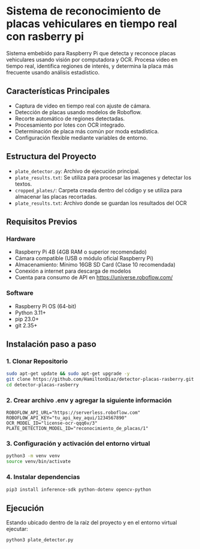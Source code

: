 # Sistema de reconocimiento de placas vehiculares en tiempo real con rasberry pi

Sistema embebido para Raspberry Pi que detecta y reconoce placas vehiculares usando visión por computadora y OCR. Procesa video en tiempo real, identifica regiones de interés, y determina la placa más frecuente usando análisis estadístico.

## Características Principales
- Captura de video en tiempo real con ajuste de cámara.
- Detección de placas usando modelos de Roboflow.
- Recorte automático de regiones detectadas.
- Procesamiento por lotes con OCR integrado.
- Determinación de placa más común por moda estadística.
- Configuración flexible mediante variables de entorno.

## Estructura del Proyecto
- `plate_detector.py`: Archivo de ejecución principal.
- `plate_results.txt`: Se utiliza para procesar las imagenes y detectar los textos.
- `cropped_plates/`: Carpeta creada dentro del código y se utiliza para almacenar las placas recortadas.
- `plate_results.txt`: Archivo donde se guardan los resultados del OCR

## Requisitos Previos

### Hardware
- Raspberry Pi 4B (4GB RAM o superior recomendado)
- Cámara compatible (USB o módulo oficial Raspberry Pi)
- Almacenamiento: Mínimo 16GB SD Card (Clase 10 recomendada)
- Conexión a internet para descarga de modelos
- Cuenta para consumo de API en https://universe.roboflow.com/

### Software
- Raspberry Pi OS (64-bit)
- Python 3.11+
- pip 23.0+
- git 2.35+

## Instalación paso a paso

### 1. Clonar Repositorio
```bash
sudo apt-get update && sudo apt-get upgrade -y
git clone https://github.com/HamiltonDiaz/detector-placas-rasberry.git
cd detector-placas-rasberry
```

### 2. Crear archivo .env y agregar la siguiente información
```text
ROBOFLOW_API_URL="https://serverless.roboflow.com"
ROBOFLOW_API_KEY="tu_api_key_aqui/1234567890"
OCR_MODEL_ID="license-ocr-qqq6v/3"
PLATE_DETECTION_MODEL_ID="reconocimiento_de_placas/1"
```

### 3. Configuración y activación del entorno virtual
```bash
python3 -m venv venv
source venv/bin/activate
```

### 4. Instalar dependencias
```bash
pip3 install inference-sdk python-dotenv opencv-python 
```

## Ejecución
Estando ubicado dentro de la raíz del proyecto y en el entorno virtual ejecutar:
```bash
python3 plate_detector.py
```



